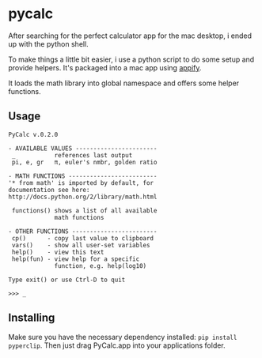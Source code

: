 # pycalc

After searching for the perfect calculator app for the mac desktop, i ended up with the python shell.

To make things a little bit easier, i use a python script to do some setup and provide helpers. It's packaged into a mac app using [appify](https://github.com/subtleGradient/tilde-bin/blob/master/appify).

It loads the math library into global namespace and offers some helper functions.

## Usage
```
PyCalc v.0.2.0

- AVAILABLE VALUES -----------------------
 _           references last output
 pi, e, gr   π, euler's nmbr, golden ratio

- MATH FUNCTIONS -------------------------
'* from math' is imported by default, for
documentation see here:
http://docs.python.org/2/library/math.html

 functions() shows a list of all available
             math functions

- OTHER FUNCTIONS ------------------------
 cp()      - copy last value to clipboard
 vars()    - show all user-set variables
 help()    - view this text
 help(fun) - view help for a specific
             function, e.g. help(log10)

Type exit() or use Ctrl-D to quit

>>> _
```

## Installing
Make sure you have the necessary dependency installed: `pip install pyperclip`.
Then just drag PyCalc.app into your applications folder.
